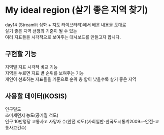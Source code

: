 # My ideal region (살기 좋은 지역 찾기)
day14 (Streamlit 심화 + 지도 라이브러리)에서 배운 내용을 토대로<br>
살기 좋은 지역 선정의 기준이 될 수 있는<br>
여러 지표들을 시각적으로 보여주는 대시보드를 만들고자 합니다.

## 구현할 기능
지역별 지표 시각적 비교 기능<br>
지역을 누르면 지표 별 순위를 보여주는 기능<br>
개인이 선호하는 지표들을 기준으로 순위 총 합이 낮을수록 살기 좋은 지역<br>

## 사용할 데이터(KOSIS)
인구밀도<br>
초미세먼지 농도(공기질 척도)<br>
인구 10만명당 교통사고 사망자 수(안전 척도)(사회일반-한국도시통계2009~-안전-교통사고건수)<br>